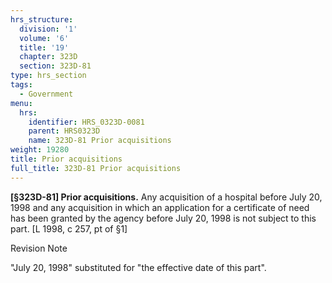 ```yaml
---
hrs_structure:
  division: '1'
  volume: '6'
  title: '19'
  chapter: 323D
  section: 323D-81
type: hrs_section
tags:
  - Government
menu:
  hrs:
    identifier: HRS_0323D-0081
    parent: HRS0323D
    name: 323D-81 Prior acquisitions
weight: 19280
title: Prior acquisitions
full_title: 323D-81 Prior acquisitions
---
```

**[§323D-81] Prior acquisitions.** Any acquisition of a hospital before July 20, 1998 and any acquisition in which an application for a certificate of need has been granted by the agency before July 20, 1998 is not subject to this part. [L 1998, c 257, pt of §1]

Revision Note

"July 20, 1998" substituted for "the effective date of this part".